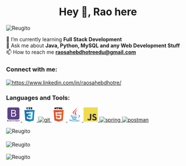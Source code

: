 <h1 align="center"> Hey 👋, Rao here </h1>
<p align="left"> <img src="https://komarev.com/ghpvc/?username=Reugito&label=Profile%20views&color=0e75b6&style=flat" alt="Reugito" /> </p>

🌱 I’m currently learning **Full Stack Development**<br>
💬 Ask me about **Java, Python, MySQL and any Web Development Stuff**<br>
📫 How to reach me  **raosahebdhotreedu@gmail.com**<br>

<h3 align="left">Connect with me:</h3>
<a href="https://www.linkedin.com/in/raosahebdhotre/" target="_blank">
    <img align="center" src="https://www.flaticon.com/svg/static/icons/svg/174/174857.svg" alt="https://www.linkedin.com/in/raosahebdhotre/" height="30" width="40" />
</a>
<h3 align="left">Languages and Tools:</h3>
<p align="left">
    <a href="https://getbootstrap.com" target="_blank"> 
        <img src="https://raw.githubusercontent.com/devicons/devicon/master/icons/bootstrap/bootstrap-plain-wordmark.svg" alt="bootstrap" width="40" height="40"/> 
    </a> 
    <a href="https://www.w3schools.com/css/" target="_blank"> 
    <img src="https://raw.githubusercontent.com/devicons/devicon/master/icons/css3/css3-original-wordmark.svg" alt="css3" width="40" height="40"/>
    </a>
 
 <a href="https://git-scm.com/" target="_blank"> 
     <img src="https://www.vectorlogo.zone/logos/git-scm/git-scm-icon.svg" alt="git" width="40" height="40"/>
    </a>
    <a href="https://www.w3.org/html/" target="_blank"> 
        <img src="https://raw.githubusercontent.com/devicons/devicon/master/icons/html5/html5-original-wordmark.svg" alt="html5" width="40" height="40"/> 
    </a> 
    <a href="https://www.java.com" target="_blank"> 
        <img src="https://raw.githubusercontent.com/devicons/devicon/master/icons/java/java-original.svg" alt="java" width="40" height="40"/> 
    </a> 
    <a href="https://developer.mozilla.org/en-US/docs/Web/JavaScript" target="_blank"> 
        <img src="https://raw.githubusercontent.com/devicons/devicon/master/icons/javascript/javascript-original.svg" alt="javascript" width="40" height="40"/> 
    </a>
    <a href="https://spring.io/" target="_blank"> 
        <img src="https://www.vectorlogo.zone/logos/springio/springio-icon.svg" alt="spring" width="40" height="40"/>
    </a>
    <a href="https://postman.com" target="_blank"> 
        <img src="https://www.vectorlogo.zone/logos/getpostman/getpostman-icon.svg" alt="postman" width="40" height="40"/>
    </a>
</p>

<div style="margin-top: 5px">
  <img align="left" src="https://github-readme-stats.vercel.app/api/top-langs?username=Reugito&show_icons=true&locale=en&layout=compact" alt="Reugito" />
</div>
<div style="margin-top: 15px"><br><br>
  <img align="center" src="https://github-readme-stats.vercel.app/api?username=Reugito&show_icons=true&locale=en" alt="Reugito" />
</div>
<div style="margin-top: 15px">
  <img align="center" src="https://github-readme-streak-stats.herokuapp.com/?user=Reugito&" alt="Reugito" />
</div>

    


